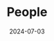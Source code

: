---
title: People
date: 2024-07-03
type: landing
sections:
  - block: people
    content:
      title: The Team
      user_groups:
        - Principle Investigator
        - Graduate Students
      sort_by: Params.last_name
      sort_ascending: true
      design:
        show_interests: false
        show_role: true
        show_social: true
  - block: markdown
    content:
      title: Principle Investigator
      text: |
        ![Bin Xu](Bin/avatar.jpg)
        Bin Xu 许膑
        23 PhD Student in Biomedical Engineering
  - block: markdown
    content:
      title: Graduate Students
      text: |
        Ruoqi Chen 陈若琪
        PhD Student in Biomedical Engineering at SCUT (2021)
        Xinjie Shen 沈鑫杰
        PhD Student in Artificial Intelligence at SCUT (2021)
        Qingquan Wang 王庆全
        PhD Student in Biomedical Engineering at SCUT (2022)
        Yutong Wang 王雨桐
        PhD Student in Biomedical Engineering at SCUT (2022)
---